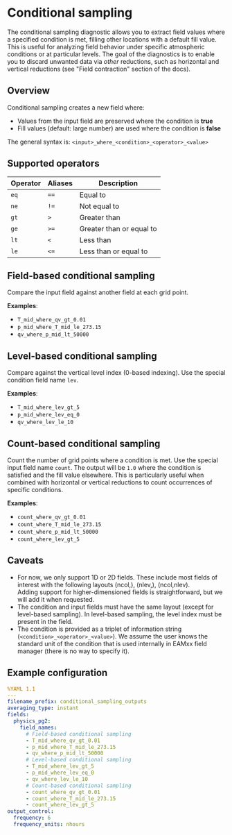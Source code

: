 # Conditional sampling

The conditional sampling diagnostic allows you to extract field values
where a specified condition is met, filling other locations with a
default fill value. This is useful for analyzing field behavior under
specific atmospheric conditions or at particular levels.
The goal of the diagnostics is to enable you to discard unwanted data
via *other* reductions, such as horizontal and vertical reductions
(see "Field contraction" section of the docs).

## Overview

Conditional sampling creates a new field where:

- Values from the input field are preserved
  where the condition is **true**
- Fill values (default: large number) are used
  where the condition is **false**

The general syntax is: `<input>_where_<condition>_<operator>_<value>`

## Supported operators

| Operator | Aliases | Description |
| -------- | ------- | ----------- |
| `eq` | `==` | Equal to |
| `ne` | `!=` | Not equal to |
| `gt` | `>` | Greater than |
| `ge` | `>=` | Greater than or equal to |
| `lt` | `<` | Less than |
| `le` | `<=` | Less than or equal to |

## Field-based conditional sampling

Compare the input field against another field at each grid point.

**Examples**:

- `T_mid_where_qv_gt_0.01`
- `p_mid_where_T_mid_le_273.15`
- `qv_where_p_mid_lt_50000`

## Level-based conditional sampling

Compare against the vertical level index (0-based indexing).
Use the special condition field name `lev`.

**Examples**:

- `T_mid_where_lev_gt_5`
- `p_mid_where_lev_eq_0`
- `qv_where_lev_le_10`

## Count-based conditional sampling

Count the number of grid points where a condition is met.
Use the special input field name `count`. The output will be `1.0`
where the condition is satisfied and the fill value elsewhere.
This is particularly useful when combined with horizontal or vertical
reductions to count occurrences of specific conditions.

**Examples**:

- `count_where_qv_gt_0.01`
- `count_where_T_mid_le_273.15`
- `count_where_p_mid_lt_50000`
- `count_where_lev_gt_5`

## Caveats

- For now, we only support 1D or 2D fields.
  These include most fields of interest with the following layouts
  (ncol,), (nlev,), (ncol,nlev).  
  Adding support for higher-dimensioned fields is straightforward,
  but we will add it when requested.
- The condition and input fields must have the same layout
  (except for level-based sampling). In level-based sampling,
  the level index must be present in the field.
- The condition is provided as a triplet of information string
  (`<condition>_<operator>_<value>`). We assume the user knows
  the standard unit of the condition that is used internally
  in EAMxx field manager (there is no way to specify it).

## Example configuration

```yaml
%YAML 1.1
---
filename_prefix: conditional_sampling_outputs
averaging_type: instant
fields:
  physics_pg2:
    field_names:
      # Field-based conditional sampling
      - T_mid_where_qv_gt_0.01
      - p_mid_where_T_mid_le_273.15
      - qv_where_p_mid_lt_50000
      # Level-based conditional sampling  
      - T_mid_where_lev_gt_5
      - p_mid_where_lev_eq_0
      - qv_where_lev_le_10
      # Count-based conditional sampling
      - count_where_qv_gt_0.01
      - count_where_T_mid_le_273.15
      - count_where_lev_gt_5
output_control:
  frequency: 6
  frequency_units: nhours
```
